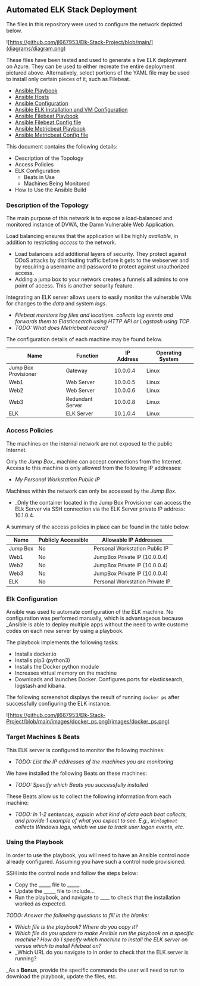 ## Automated ELK Stack Deployment

The files in this repository were used to configure the network depicted below.

![https://github.com/jl667953/Elk-Stack-Project/blob/main/](diagrams/diagram.png)

These files have been tested and used to generate a live ELK deployment on Azure. They can be used to either recreate the entire deployment pictured above. Alternatively, select portions of the YAML file may be used to install only certain pieces of it, such as Filebeat.

- [Ansible Playbook](https://github.com/jl667953/Elk-Stack-Project/blob/main/ansible/DVWA/my_playbook.yml)
- [Ansible Hosts](https://github.com/jl667953/Elk-Stack-Project/blob/main/ansible/DVWA/hosts)
- [Ansible Configuration](https://github.com/jl667953/Elk-Stack-Project/blob/main/ansible/DVWA/ansible.cfg)
- [Ansible ELK Installation and VM Configuration](https://github.com/jl667953/Elk-Stack-Project/blob/main/ansible/DVWA/install-elk.yml) 
- [Ansible Filebeat Playbook](https://github.com/jl667953/Elk-Stack-Project/blob/main/ansible/Filebeat/filebeat-playbook.yml)
- [Ansible Filebeat Config file](https://github.com/jl667953/Elk-Stack-Project/blob/main/ansible/Filebeat/filebeat-config.yml)
- [Ansible Metricbeat Playbook](https://github.com/jl667953/Elk-Stack-Project/blob/main/ansible/Metricbeat/metricbeat-playbook.yml)
- [Ansible Metricbeat Config file](https://github.com/jl667953/Elk-Stack-Project/blob/main/ansible/Metricbeat/metricbeat-config.yml)

This document contains the following details:
- Description of the Topology
- Access Policies
- ELK Configuration
  - Beats in Use
  - Machines Being Monitored
- How to Use the Ansible Build


### Description of the Topology

The main purpose of this network is to expose a load-balanced and monitored instance of DVWA, the Damn Vulnerable Web Application.

Load balancing ensures that the application will be highly _available_, in addition to restricting _access_ to the network.

- Load balancers add additional layers of security. They protect against DDoS attacks by distributing traffic before it gets to the webserver and by requiring a username and password to protect against unauthorized access.
- Adding a jump box to your network creates a funnels all admins to one point of access. This is another security feature. 

Integrating an ELK server allows users to easily monitor the vulnerable VMs for changes to the _data_ and system _logs_.
- _Filebeat monitors log files and locations. collects log events and forwards them to Elasticsearch using HTTP API or Logstash using TCP_.
- _TODO: What does Metricbeat record?_

The configuration details of each machine may be found below.

| Name                 | Function         | IP Address | Operating System |
|----------------------|------------------|------------|------------------|
| Jump Box Provisioner | Gateway          | 10.0.0.4   | Linux            |
| Web1                 | Web Server       | 10.0.0.5   | Linux            |
| Web2                 | Web Server       | 10.0.0.6   | Linux            |
| Web3                 | Redundant Server | 10.0.0.8   | Linux            |
| ELK                  | ELK Server       | 10.1.0.4   | Linux            |

### Access Policies

The machines on the internal network are not exposed to the public Internet. 

Only the _Jump Box__ machine can accept connections from the Internet. Access to this machine is only allowed from the following IP addresses:
- _My Personal Workstation Public IP_

Machines within the network can only be accessed by the _Jump Box_. 

- _Only the container located in the Jump Box Provisioner can access the ELk Server via SSH connection via the ELK Server private IP address: 10.1.0.4.  

A summary of the access policies in place can be found in the table below.

| Name     | Publicly Accessible | Allowable IP Addresses          |
|----------|---------------------|---------------------------------|
| Jump Box | No                  | Personal Workstation Public IP  |
| Web1     | No                  | JumpBox Private IP (10.0.0.4)   |
| Web2     | No                  | JumpBox Private IP (10.0.0.4)   |
| Web3     | No                  | JumpBox Private IP (10.0.0.4)   |
| ELK      | No                  | Personal Workstation Private IP |

### Elk Configuration

Ansible was used to automate configuration of the ELK machine. No configuration was performed manually, which is advantageous because _Ansible is able to deploy multiple apps without the need to write custome codes on each new server by using a playbook. 

The playbook implements the following tasks:

- Installs docker.io
- Installs pip3 (python3)
- Installs the Docker python module
- Increases virtual memory on the machine
- Downloads and launches Docker. Configures ports for elasticsearch, logstash and kibana. 

The following screenshot displays the result of running `docker ps` after successfully configuring the ELK instance.

![https://github.com/jl667953/Elk-Stack-Project/blob/main/images/docker_ps.png](images/docker_ps.png)

### Target Machines & Beats
This ELK server is configured to monitor the following machines:
- _TODO: List the IP addresses of the machines you are monitoring_

We have installed the following Beats on these machines:
- _TODO: Specify which Beats you successfully installed_

These Beats allow us to collect the following information from each machine:
- _TODO: In 1-2 sentences, explain what kind of data each beat collects, and provide 1 example of what you expect to see. E.g., `Winlogbeat` collects Windows logs, which we use to track user logon events, etc._

### Using the Playbook
In order to use the playbook, you will need to have an Ansible control node already configured. Assuming you have such a control node provisioned: 

SSH into the control node and follow the steps below:
- Copy the _____ file to _____.
- Update the _____ file to include...
- Run the playbook, and navigate to ____ to check that the installation worked as expected.

_TODO: Answer the following questions to fill in the blanks:_
- _Which file is the playbook? Where do you copy it?_
- _Which file do you update to make Ansible run the playbook on a specific machine? How do I specify which machine to install the ELK server on versus which to install Filebeat on?_
- _Which URL do you navigate to in order to check that the ELK server is running?

_As a **Bonus**, provide the specific commands the user will need to run to download the playbook, update the files, etc.
